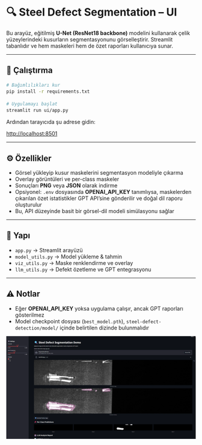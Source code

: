 # 🔍 Steel Defect Segmentation – UI

Bu arayüz, eğitilmiş **U-Net (ResNet18 backbone)** modelini kullanarak çelik yüzeylerindeki kusurların segmentasyonunu görselleştirir.
Streamlit tabanlıdır ve hem maskeleri hem de özet raporları kullanıcıya sunar.

---

## 🚀 Çalıştırma

```bash
# Bağımlılıkları kur
pip install -r requirements.txt

# Uygulamayı başlat
streamlit run ui/app.py
```

Ardından tarayıcıda şu adrese gidin:

[http://localhost:8501](http://localhost:8501)

---

## ⚙️ Özellikler

- Görsel yükleyip kusur maskelerini segmentasyon modeliyle çıkarma
- Overlay görüntüleri ve per-class maskeler
- Sonuçları **PNG** veya **JSON** olarak indirme
- Opsiyonel: `.env` dosyasında **OPENAI_API_KEY** tanımlıysa, maskelerden çıkarılan özet istatistikler GPT API’sine gönderilir ve doğal dil raporu oluşturulur
- Bu, API düzeyinde basit bir görsel-dil modeli simülasyonu sağlar

---

## 📂 Yapı

- `app.py` → Streamlit arayüzü
- `model_utils.py` → Model yükleme & tahmin
- `viz_utils.py` → Maske renklendirme ve overlay
- `llm_utils.py` → Defekt özetleme ve GPT entegrasyonu

---

## ⚠️ Notlar

- Eğer **OPENAI_API_KEY** yoksa uygulama çalışır, ancak GPT raporları gösterilmez
- Model checkpoint dosyası (`best_model.pth`), `steel-defect-detection/model/` içinde belirtilen dizinde bulunmalıdır

![Ekran Görüntüsü](image.png)
